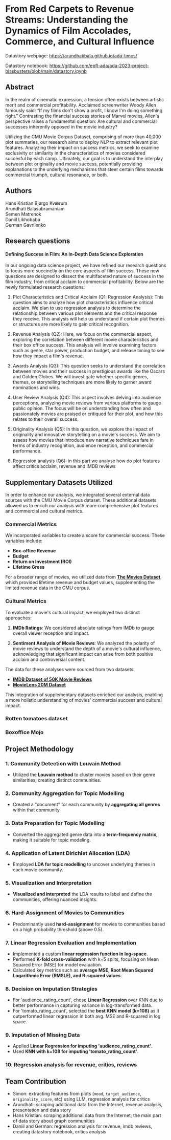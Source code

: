 # From Red Carpets to Revenue Streams: Understanding the Dynamics of Film Accolades, Commerce, and Cultural Influence

Datastory webpage: https://arundhatibala.github.io/ada-times/

Datastory notebook: https://github.com/epfl-ada/ada-2023-project-biasbusters/blob/main/datastory.ipynb

## Abstract
In the realm of cinematic expression, a tension often exists between artistic merit and commercial profitability. Acclaimed screenwriter Woody Allen famously said: “If my films don't show a profit, I know I'm doing something right.” Contrasting the financial success stories of Marvel movies, Allen's perspective raises a fundamental question: Are cultural and commercial successes inherently opposed in the movie industry?

Utilizing the CMU Movie Corpus Dataset, comprising of more than 40,000 plot summaries, our research aims to deploy NLP to extract relevant plot features. Analyzing their impact on success metrics, we seek to examine exclusivity or similarity in the characteristics of movies considered succesful by each camp. Ultimately, our goal is to understand the interplay between plot originality and movie success, potentially providing explanations to the underlying mechanisms that steer certain films towards commercial triumph, cultural resonance, or both.

## Authors

Hans Kristian Bjørgo Kværum <br>
Arundhati Balasubramaniam <br>
Semen Matrenok <br>
Daniil Likhobaba <br>
German Gavrilenko <br>


## Research questions

#### Defining Success in Film: An In-Depth Data Science Exploration

In our ongoing data science project, we have refined our research questions to focus more succinctly on the core aspects of film success. These new questions are designed to dissect the multifaceted nature of success in the film industry, from critical acclaim to commercial profitability. Below are the newly formulated research questions:

1. Plot Characteristics and Critical Acclaim (Q1: Regression Analysis): This question aims to analyze how plot characteristics influence critical acclaim. We plan to use regression analysis to determine the relationship between various plot elements and the critical response they receive. This analysis will help us understand if certain plot themes or structures are more likely to gain critical recognition.

2. Revenue Analysis (Q2): Here, we focus on the commercial aspect, exploring the correlation between different movie characteristics and their box office success. This analysis will involve examining factors such as genre, star power, production budget, and release timing to see how they impact a film's revenue.

3. Awards Analysis (Q3): This question seeks to understand the correlation between movies and their success in prestigious awards like the Oscars and Golden Globes. We will investigate whether specific genres, themes, or storytelling techniques are more likely to garner award nominations and wins.

4. User Review Analysis (Q4): This aspect involves delving into audience perceptions, analyzing movie reviews from various platforms to gauge public opinion. The focus will be on understanding how often and passionately movies are praised or critiqued for their plot, and how this relates to their overall success.

5. Originality Analysis (Q5): In this question, we explore the impact of originality and innovative storytelling on a movie's success. We aim to assess how movies that introduce new narrative techniques fare in terms of industry recognition, audience reception, and commercial performance.

6. Regression analysis (Q6): in this part we analyse how do plot features affect critics acclaim, revenue and IMDB reviews

## Supplementary Datasets Utilized

In order to enhance our analysis, we integrated several external data sources with the CMU Movie Corpus dataset. These additional datasets allowed us to enrich our analysis with more comprehensive plot features and commercial and cultural metrics.

### Commercial Metrics
We incorporated variables to create a score for commercial success. These variables include:

- **Box-office Revenue**
- **Budget**
- **Return on Investment (ROI)**
- **Lifetime Gross**

For a broader range of movies, we utilized data from [**The Movies Dataset**](https://www.kaggle.com/datasets/rounakbanik/the-movies-dataset), which provided lifetime revenue and budget values, supplementing the limited revenue data in the CMU corpus.

### Cultural Metrics
To evaluate a movie's cultural impact, we employed two distinct approaches:

1. **IMDb Ratings**: We considered absolute ratings from IMDb to gauge overall viewer reception and impact.

2. **Sentiment Analysis of Movie Reviews**: We analyzed the polarity of movie reviews to understand the depth of a movie's cultural influence, acknowledging that significant impact can arise from both positive acclaim and controversial content.

The data for these analyses were sourced from two datasets:

- [**IMDB Dataset of 50K Movie Reviews**](https://www.kaggle.com/datasets/lakshmi25npathi/imdb-dataset-of-50k-movie-reviews)
- [**MovieLens 20M Dataset**](https://www.kaggle.com/datasets/grouplens/movielens-20m-dataset?select=rating.csv)

This integration of supplementary datasets enriched our analysis, enabling a more holistic understanding of movies' commercial success and cultural impact.

### Rotten tomatoes dataset
### Boxoffice Mojo

## Project Methodology

### 1. Community Detection with Louvain Method
- Utilized the **Louvain method** to cluster movies based on their genre similarities, creating distinct communities.

### 2. Community Aggregation for Topic Modelling
- Created a "document" for each community by **aggregating all genres** within that community.

### 3. Data Preparation for Topic Modelling
- Converted the aggregated genre data into a **term-frequency matrix**, making it suitable for topic modeling.

### 4. Application of Latent Dirichlet Allocation (LDA)
- Employed **LDA for topic modelling** to uncover underlying themes in each movie community.

### 5. Visualization and Interpretation
- **Visualized and interpreted** the LDA results to label and define the communities, offering nuanced insights.

### 6. Hard-Assignment of Movies to Communities
- Predominantly used **hard-assignment** for movies to communities based on a high probability threshold (above 0.5).

### 7. Linear Regression Evaluation and Implementation
- Implemented a custom **linear regression function in log-space**.
- Performed **K-fold cross-validation** with k=5 splits, focusing on Mean Squared Error (MSE) for model evaluation.
- Calculated key metrics such as **average MSE, Root Mean Squared Logarithmic Error (RMSLE), and R-squared values**.

### 8. Decision on Imputation Strategies
- For 'audience_rating_count', chose **Linear Regression** over KNN due to better performance in capturing variance in log-transformed data.
- For 'tomato_rating_count', selected the **best KNN model (k=108)** as it outperformed linear regression in both avg. MSE and R-squared in log space.

### 9. Imputation of Missing Data
- Applied **Linear Regression for imputing 'audience_rating_count'**.
- Used **KNN with k=108 for imputing 'tomato_rating_count'**.

### 10. Regression analysis for revenue, critics, reviews

## Team Contribution 

- Simon: extracting features from plots (`mood`, `target_audience`, `originality_score`, etc) using LLM, regression analysis for critics
- Arundhati: scraping additional data from the Internet, revenue analysis, presentation and data story
- Hans Kristian: scraping additional data from the Internet; the main part of data story about graph communities
- Daniil and German: regression analysis for revenue, imdb reviews, creating datastory notebook, critics analysis
